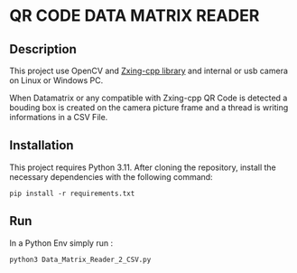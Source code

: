 <!DOCTYPE html>
<html>
<body>
    <h1>QR CODE DATA MATRIX READER</h1>
    <h2>Description</h2>
    <p>This project use OpenCV and <a href=https://github.com/zxing-cpp/zxing-cpp>Zxing-cpp library</a> and internal or usb camera on Linux or Windows PC.</p>
    <p>When Datamatrix or any compatible with Zxing-cpp QR Code is detected a bouding box is created on the camera picture frame and a thread is writing informations in a CSV File.</p>
    <h2>Installation</h2>
    <p>This project requires Python 3.11. After cloning the repository, install the necessary dependencies with the following command:</p>
    <pre><code>pip install -r requirements.txt</code></pre>
    <h2>Run</h2>
    <p>In a Python Env simply run : </p>
    <pre><code>python3 Data_Matrix_Reader_2_CSV.py<code></pre>
</body>
</html>
